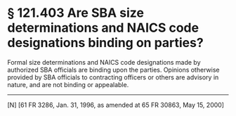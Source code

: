 # § 121.403   Are SBA size determinations and NAICS code designations binding on parties?

Formal size determinations and NAICS code designations made by authorized SBA officials are binding upon the parties. Opinions otherwise provided by SBA officials to contracting officers or others are advisory in nature, and are not binding or appealable. 



---

[N] [61 FR 3286, Jan. 31, 1996, as amended at 65 FR 30863, May 15, 2000]




